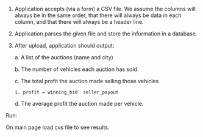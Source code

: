 <ol>
<li><p>Application accepts (via a form) a CSV file. We assume the columns will always be in the same order, that there will always be data in each column, and that there will always be a header line.</p></li>
<li><p>Application parses the given file and store the information in a database.</p></li>
<li><p>After upload, application should output:</p>

<p>a. A list of the auctions (name and city)</p>

<p>b. The number of vehicles each auction has sold</p>

<p>c. The total profit the auction made selling those vehicles</p>

<pre><code>i. profit = winning_bid ­ seller_payout
</code></pre>

<p>d. The average profit the auction made per vehicle.</p></li>
</ol>

<p>Run:</p>

<p>On main page load cvs file to see results.</p>

